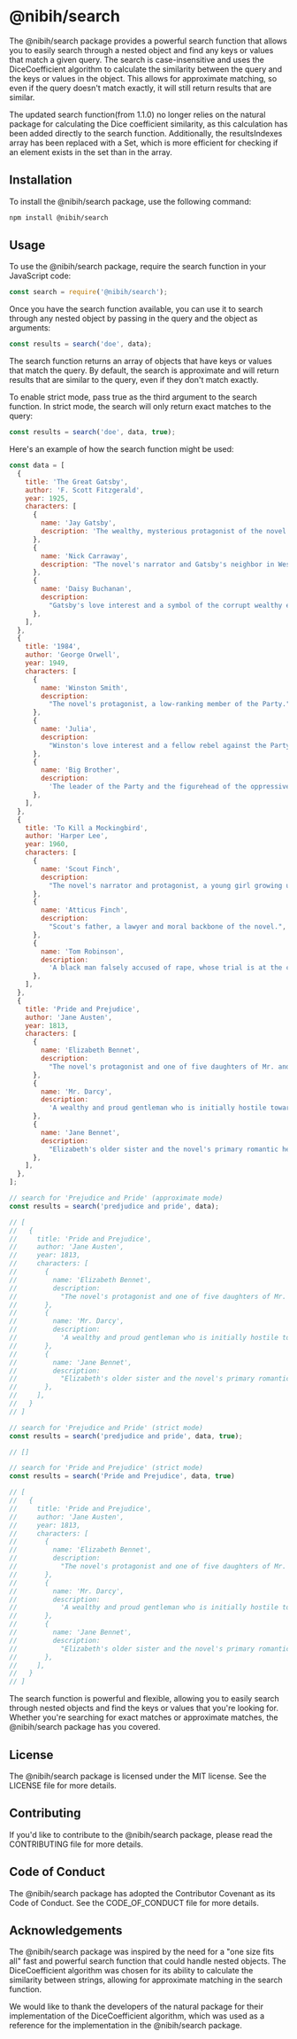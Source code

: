 # @nibih/search
The @nibih/search package provides a powerful search function that allows you to easily search through a nested object and find any keys or values that match a given query. The search is case-insensitive and uses the DiceCoefficient algorithm to calculate the similarity between the query and the keys or values in the object. This allows for approximate matching, so even if the query doesn't match exactly, it will still return results that are similar.

The updated search function(from 1.1.0) no longer relies on the natural package for calculating the Dice coefficient similarity, as this calculation has been added directly to the search function. Additionally, the resultsIndexes array has been replaced with a Set, which is more efficient for checking if an element exists in the set than in the array.

## Installation
To install the @nibih/search package, use the following command:

```bash
npm install @nibih/search
```
## Usage
To use the @nibih/search package, require the search function in your JavaScript code:

```javascript
const search = require('@nibih/search');
```
Once you have the search function available, you can use it to search through any nested object by passing in the query and the object as arguments:


```javascript
const results = search('doe', data);
```
The search function returns an array of objects that have keys or values that match the query. By default, the search is approximate and will return results that are similar to the query, even if they don't match exactly.

To enable strict mode, pass true as the third argument to the search function. In strict mode, the search will only return exact matches to the query:

```javascript
const results = search('doe', data, true);
```
Here's an example of how the search function might be used:

```javascript
const data = [
  {
    title: 'The Great Gatsby',
    author: 'F. Scott Fitzgerald',
    year: 1925,
    characters: [
      {
        name: 'Jay Gatsby',
        description: 'The wealthy, mysterious protagonist of the novel.',
      },
      {
        name: 'Nick Carraway',
        description: "The novel's narrator and Gatsby's neighbor in West Egg.",
      },
      {
        name: 'Daisy Buchanan',
        description:
          "Gatsby's love interest and a symbol of the corrupt wealthy elite.",
      },
    ],
  },
  {
    title: '1984',
    author: 'George Orwell',
    year: 1949,
    characters: [
      {
        name: 'Winston Smith',
        description:
          "The novel's protagonist, a low-ranking member of the Party.",
      },
      {
        name: 'Julia',
        description:
          "Winston's love interest and a fellow rebel against the Party.",
      },
      {
        name: 'Big Brother',
        description:
          'The leader of the Party and the figurehead of the oppressive government.',
      },
    ],
  },
  {
    title: 'To Kill a Mockingbird',
    author: 'Harper Lee',
    year: 1960,
    characters: [
      {
        name: 'Scout Finch',
        description:
          "The novel's narrator and protagonist, a young girl growing up in the Deep South.",
      },
      {
        name: 'Atticus Finch',
        description:
          "Scout's father, a lawyer and moral backbone of the novel.",
      },
      {
        name: 'Tom Robinson',
        description:
          'A black man falsely accused of rape, whose trial is at the center of the novel.',
      },
    ],
  },
  {
    title: 'Pride and Prejudice',
    author: 'Jane Austen',
    year: 1813,
    characters: [
      {
        name: 'Elizabeth Bennet',
        description:
          "The novel's protagonist and one of five daughters of Mr. and Mrs. Bennet.",
      },
      {
        name: 'Mr. Darcy',
        description:
          'A wealthy and proud gentleman who is initially hostile towards Elizabeth.',
      },
      {
        name: 'Jane Bennet',
        description:
          "Elizabeth's older sister and the novel's primary romantic heroine.",
      },
    ],
  },
];

// search for 'Prejudice and Pride' (approximate mode)
const results = search('predjudice and pride', data);

// [
//   {
//     title: 'Pride and Prejudice',
//     author: 'Jane Austen',
//     year: 1813,
//     characters: [
//       {
//         name: 'Elizabeth Bennet',
//         description:
//           "The novel's protagonist and one of five daughters of Mr. and Mrs. Bennet.",
//       },
//       {
//         name: 'Mr. Darcy',
//         description:
//           'A wealthy and proud gentleman who is initially hostile towards Elizabeth.',
//       },
//       {
//         name: 'Jane Bennet',
//         description:
//           "Elizabeth's older sister and the novel's primary romantic heroine.",
//       },
//     ],
//   }
// ]

// search for 'Prejudice and Pride' (strict mode)
const results = search('predjudice and pride', data, true);

// []

// search for 'Pride and Prejudice' (strict mode)
const results = search('Pride and Prejudice', data, true)

// [
//   {
//     title: 'Pride and Prejudice',
//     author: 'Jane Austen',
//     year: 1813,
//     characters: [
//       {
//         name: 'Elizabeth Bennet',
//         description:
//           "The novel's protagonist and one of five daughters of Mr. and Mrs. Bennet.",
//       },
//       {
//         name: 'Mr. Darcy',
//         description:
//           'A wealthy and proud gentleman who is initially hostile towards Elizabeth.',
//       },
//       {
//         name: 'Jane Bennet',
//         description:
//           "Elizabeth's older sister and the novel's primary romantic heroine.",
//       },
//     ],
//   }
// ]

```
The search function is powerful and flexible, allowing you to easily search through nested objects and find the keys or values that you're looking for. Whether you're searching for exact matches or approximate matches, the @nibih/search package has you covered.

## License
The @nibih/search package is licensed under the MIT license. See the LICENSE file for more details.

## Contributing
If you'd like to contribute to the @nibih/search package, please read the CONTRIBUTING file for more details.

## Code of Conduct
The @nibih/search package has adopted the Contributor Covenant as its Code of Conduct. See the CODE_OF_CONDUCT file for more details.

## Acknowledgements
The @nibih/search package was inspired by the need for a "one size fits all" fast and powerful search function that could handle nested objects. The DiceCoefficient algorithm was chosen for its ability to calculate the similarity between strings, allowing for approximate matching in the search function.

We would like to thank the developers of the natural package for their implementation of the DiceCoefficient algorithm, which was used as a reference for the implementation in the @nibih/search package.


